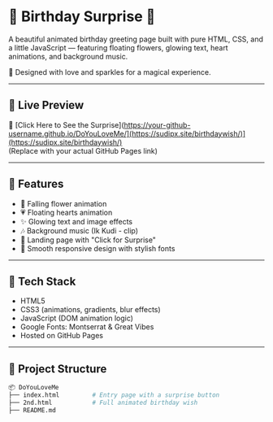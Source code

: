# 🎉 Birthday Surprise 🎂

A beautiful animated birthday greeting page built with pure HTML, CSS, and a little JavaScript — featuring floating flowers, glowing text, heart animations, and background music.

💖 Designed with love and sparkles for a magical experience.

---

## 🌸 Live Preview

🔗 [Click Here to See the Surprise](https://your-github-username.github.io/DoYouLoveMe/](https://sudipx.site/birthdaywish/)](https://sudipx.site/birthdaywish/)  
(Replace with your actual GitHub Pages link)

---

## 📸 Features

- 🌺 Falling flower animation
- 💗 Floating hearts animation
- ✨ Glowing text and image effects
- 🎶 Background music (Ik Kudi - clip)
- 🎁 Landing page with "Click for Surprise"
- 💜 Smooth responsive design with stylish fonts

---

## 🎨 Tech Stack

- HTML5
- CSS3 (animations, gradients, blur effects)
- JavaScript (DOM animation logic)
- Google Fonts: Montserrat & Great Vibes
- Hosted on GitHub Pages

---

## 📁 Project Structure

```bash
📦 DoYouLoveMe
├── index.html         # Entry page with a surprise button
├── 2nd.html           # Full animated birthday wish
├── README.md
